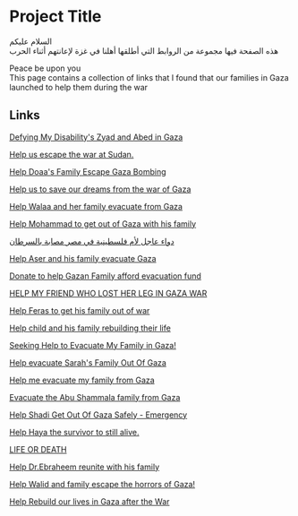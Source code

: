 
# Project Title

السلام عليكم\
هذه الصفحة فيها مجموعة من الروابط التي أطلقها أهلنا في غزة لإعانتهم أثناء الحرب

Peace be upon you\
This page contains a collection of links that I found that our families in Gaza launched to help them during the war
## Links

[Defying My Disability's Zyad and Abed in Gaza
](https://gofund.me/c4e8b69a)

[Help us escape the war at Sudan.
](https://gofund.me/7edf5bf9)

[Help Doaa's Family Escape Gaza Bombing
](https://gofund.me/83045ca3)

[Help us to save our dreams from the war of Gaza
](https://gofund.me/21e20a3f)

[Help Walaa and her family evacuate from Gaza
](https://gofund.me/48241b8d)

[Help Mohammad to get out of Gaza with his family
](https://gofund.me/fc015866)

[دواء عاجل لأم فلسطينية في مصر مصابة بالسرطان](https://x.com/alyredaa/status/1771963057024958493?s=20)

[Help Aser and his family evacuate Gaza
](https://gofund.me/6aeeca24)

[Donate to help Gazan Family afford evacuation fund
](https://gofund.me/c261873d)

[HELP MY FRIEND WHO LOST HER LEG IN GAZA WAR
](https://gofund.me/c0cac4f2)

[Help Feras to get his family out of war
](https://gofund.me/fe0b87dc)

[Help child and his family rebuilding their life
](https://gofund.me/9b460ae6)

[Seeking Help to Evacuate My Family in Gaza!
](https://gofund.me/1054b2c2)

[Help evacuate Sarah's Family Out Of Gaza
](https://gofund.me/63281e6f)

[Help me evacuate my family from Gaza
](https://gofund.me/aac93440)

[Evacuate the Abu Shammala family from Gaza
](https://gofund.me/1dc47055)

[Help Shadi Get Out Of Gaza Safely - Emergency
](https://gofund.me/d471fca1)

[Help Haya the survivor to still alive.
](https://gofund.me/490b7da5)

[LIFE OR DEATH
](https://gofund.me/71cda94a)

[Help Dr.Ebraheem reunite with his family
](https://gofund.me/155be00b)

[Help Walid and family escape the horrors of Gaza!
](https://gofund.me/2fdd0762)

[Help Rebuild our lives in Gaza after the War
](https://gofund.me/873cb3ae)
